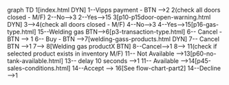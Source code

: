 graph TD
1[index.html DYN]
1--Vipps payment - BTN -->2
2(check all doors closed - M/F)
2--No-->3
2--Yes-->15
3[p10-p15door-open-warning.html DYN]
3-->4(check all doors closed - M/F)
4--No-->3
4--Yes-->15[p16-gas-type.html]
15--Welding gas BTN-->6[p3-transaction-type.html]
6-- Cancel - BTN --> 1
6-- Buy - BTN -->7[welding-gass-products.html DYN]
7-- Cancel BTN -->1
7--> 8[Welding gas productX BTN]
8--Cancel-->1
8--> 11(check if selected product exists in inventory M/F)
11-- Not Available -->13[p60-no-tank-available.html]
13-- delay 10 seconds -->1
11-- Available -->14[p45-sales-conditions.html]
14--Accept --> 16[See flow-chart-part2]
14--Decline -->1
